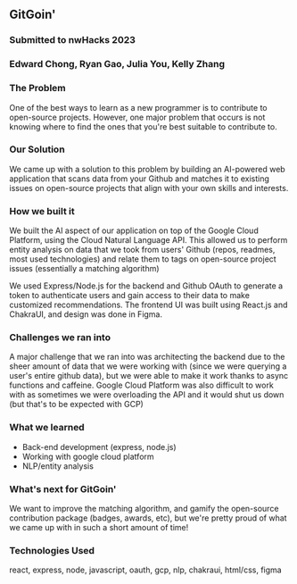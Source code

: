 ## GitGoin'
### Submitted to nwHacks 2023
### Edward Chong, Ryan Gao, Julia You, Kelly Zhang



### The Problem

One of the best ways to learn as a new programmer is to contribute to open-source projects. However, one major problem that occurs is not knowing where to find the ones that you're best suitable to contribute to.

### Our Solution

We came up with a solution to this problem by building an AI-powered web application that scans data from your Github and matches it to existing issues on open-source projects that align with your own skills and interests.

### How we built it

We built the AI aspect of our application on top of the Google Cloud Platform, using the Cloud Natural Language API. This allowed us to perform entity analysis on data that we took from users' Github (repos, readmes, most used technologies) and relate them to tags on open-source project issues (essentially a matching algorithm)

We used Express/Node.js for the backend and Github OAuth to generate a token to authenticate users and gain access to their data to make customized recommendations. The frontend UI was built using React.js and ChakraUI, and design was done in Figma.

### Challenges we ran into
A major challenge that we ran into was architecting the backend due to the sheer amount of data that we were working with (since we were querying a user's entire github data), but we were able to make it work thanks to async functions and caffeine. Google Cloud Platform was also difficult to work with as sometimes we were overloading the API and it would shut us down (but that's to be expected with GCP)

### What we learned
- Back-end development (express, node.js)
- Working with google cloud platform
- NLP/entity analysis

### What's next for GitGoin'
We want to improve the matching algorithm, and gamify the open-source contribution package (badges, awards, etc), but we're pretty proud of what we came up with in such a short amount of time!

### Technologies Used
react, express, node, javascript, oauth, gcp, nlp, chakraui, html/css, figma
